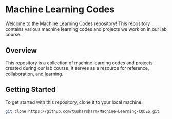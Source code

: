 # Machine Learning Codes

Welcome to the Machine Learning Codes repository! This repository contains various machine learning codes and projects we work on in our lab course. 

## Overview
This repository is a collection of machine learning codes and projects created during our lab course. It serves as a resource for reference, collaboration, and learning.

## Getting Started
To get started with this repository, clone it to your local machine:
```bash
git clone https://github.com/tusharsharm/Machine-Learning-CODES.git

